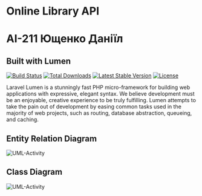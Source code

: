 # Online Library API 
# АІ-211 Ющенко Даніїл

## Built with Lumen

[![Build Status](https://travis-ci.org/laravel/lumen-framework.svg)](https://travis-ci.org/laravel/lumen-framework)
[![Total Downloads](https://img.shields.io/packagist/dt/laravel/lumen-framework)](https://packagist.org/packages/laravel/lumen-framework)
[![Latest Stable Version](https://img.shields.io/packagist/v/laravel/lumen-framework)](https://packagist.org/packages/laravel/lumen-framework)
[![License](https://img.shields.io/packagist/l/laravel/lumen)](https://packagist.org/packages/laravel/lumen-framework)

Laravel Lumen is a stunningly fast PHP micro-framework for building web applications with expressive, elegant syntax. We believe development must be an enjoyable, creative experience to be truly fulfilling. Lumen attempts to take the pain out of development by easing common tasks used in the majority of web projects, such as routing, database abstraction, queueing, and caching.

## Entity Relation Diagram

![UML-Activity](http://www.plantuml.com/plantuml/proxy?cache=no&src=https://raw.githubusercontent.com/idSynth/OnlineLibraryAPI/main/uml/ERDiagram.puml)

## Class Diagram

![UML-Activity](http://www.plantuml.com/plantuml/proxy?cache=no&src=https://raw.githubusercontent.com/idSynth/OnlineLibraryAPI/main/uml/ClassDiagram.puml)

